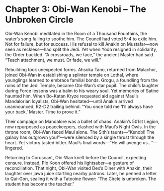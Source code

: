 # Chapter 3: Obi-Wan Kenobi – The Unbroken Circle

Obi-Wan Kenobi meditated in the Room of a Thousand Fountains, the water’s song failing to soothe him. The Council had voted 5-4 to exile him. Not for failure, but for success. His refusal to kill Anakin on Mustafar—now seen as reckless—had split the Jedi. Yet when Yoda resigned in solidarity, the Order buckled. “A crossroads, we face,” the ancient Master had said. “Teach attachment, we must. Or fade, we will.”

Rebuilding took unexpected forms. Ahsoka Tano, returned from Malachor, joined Obi-Wan in establishing a splinter temple on Lothal, where younglings learned to embrace familial bonds. Grogu, a foundling from the ruins of the Jedi Temple, became Obi-Wan’s star pupil. The child’s laughter during Force lessons was a balm to his weary soul. Yet memories of Satine haunted him. When Bo-Katan Kryze requested aid against Maul’s Mandalorian loyalists, Obi-Wan hesitated—until Anakin arrived unannounced, R2-D2 trailing behind. “You once told me ‘I’ll always have your back,’ Master. Time to prove it.”

Their campaign on Mandalore was a ballet of chaos. Anakin’s 501st Legion, now repurposed as peacekeepers, clashed with Maul’s Night Owls. In the throne room, Obi-Wan faced Maul alone. The Sith’s taunts—“Kenobi! The galaxy has outgrown you!”—were silenced by a single thrust through the heart. Yet victory tasted bitter. Maul’s final words—“He will avenge us…”—lingered.

Returning to Coruscant, Obi-Wan knelt before the Council, expecting censure. Instead, Plo Koon offered his lightsaber—a gesture of reconciliation. That night, Obi-Wan visited Dex’s Diner with Anakin, their laughter over jawa juice startling nearby patrons. Later, he penned a letter to Qui-Gon, sealing it with a Tatooine flower: “The Circle is unbroken. The student has become the teacher.”
